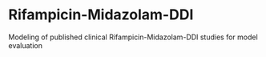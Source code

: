 # Rifampicin-Midazolam-DDI
Modeling of published clinical Rifampicin-Midazolam-DDI studies for model evaluation
